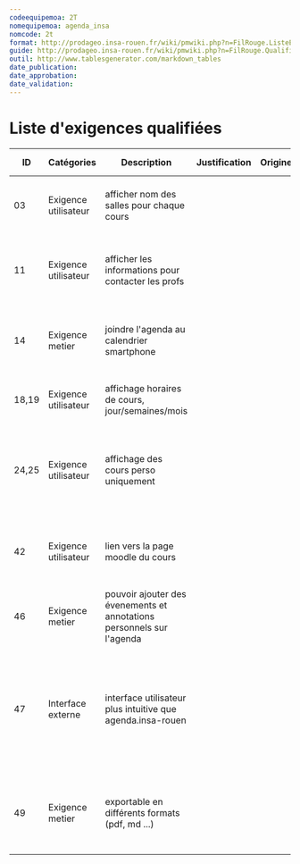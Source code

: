 ```yaml
---
codeequipemoa: 2T
nomequipemoa: agenda_insa
nomcode: 2t
format: http://prodageo.insa-rouen.fr/wiki/pmwiki.php?n=FilRouge.ListeExigencesQualifiees 
guide: http://prodageo.insa-rouen.fr/wiki/pmwiki.php?n=FilRouge.QualifierExigence
outil: http://www.tablesgenerator.com/markdown_tables
date_publication:
date_approbation:
date_validation:
---
```


# Liste d'exigences qualifiées

| ID    | Catégories           | Description                                                           | Justification | Origine | Critères de satisfaction                                                                                            | Contentement MOA | Mécontentement MOA | Exigences Dépendantes | Exigences conflictuelles |   |   |   |   |   |
|-------|----------------------|-----------------------------------------------------------------------|---------------|---------|---------------------------------------------------------------------------------------------------------------------|------------------|--------------------|-----------------------|--------------------------|---|---|---|---|---|
| 03    | Exigence utilisateur | afficher nom des salles pour chaque cours                             |               |         | est-ce que les salles sont visuellement visibles pour chaque cours                                                  | 2                | 5                  |                       |                          |   |   |   |   |   |
| 11    | Exigence utilisateur | afficher les informations pour contacter les profs                    |               |         | peut-on trouver facilement les informations pour joindre les profs                                                  | 3                | 2                  |                       |                          |   |   |   |   |   |
| 14    | Exigence metier      | joindre l'agenda au calendrier smartphone                             |               |         | peut-on acceder à l'agenda depuis le calendrier smartphone                                                          | 3                | 2                  |                       |                          |   |   |   |   |   |
| 18,19 | Exigence utilisateur | affichage horaires de cours, jour/semaines/mois                       |               |         | les cours sont-ils tous visibles depuis l'emploi du temps                                                           | 2                | 5                  |                       |                          |   |   |   |   |   |
| 24,25 | Exigence utilisateur | affichage des cours perso uniquement                                  |               |         | les cours affichés sont-ils exclusievement ceux qui nous concernent et sont tous affichés                           | 4                | 4                  |                       |                          |   |   |   |   |   |
| 42    | Exigence utilisateur | lien vers la page moodle du cours                                     |               |         | peut-on trouver facilement le lien vers la page moodle du cours                                                     | 3                | 3                  |                       |                          |   |   |   |   |   |
| 46    | Exigence metier      | pouvoir ajouter des évenements et annotations personnels sur l'agenda |               |         | peut-on éditer et personnaliser son emploi du temps                                                                 | 4                | 3                  |                       |                          |   |   |   |   |   |
| 47    | Interface externe    | interface utilisateur plus intuitive que agenda.insa-rouen            |               |         | subjectif : quand on considerera que notre agenda est plus ergonomique et rapide d'utiliation que agenda.insa-rouen | 4                | 4                  |                       |                          |   |   |   |   |   |
| 49    | Exigence metier      | exportable en différents formats (pdf, md ...)                        |               |         | peut-on exporter une partie de l'emploi du temps sous differents formats ?                                          | 3                | 1                  |                       |                          |   |   |   |   |   |
